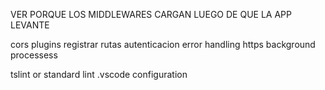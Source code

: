 VER PORQUE LOS MIDDLEWARES CARGAN LUEGO DE QUE LA APP LEVANTE

cors
plugins
registrar rutas
autenticacion
error handling
https
background processess

tslint or standard lint
.vscode configuration
